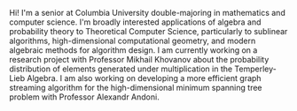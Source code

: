 Hi! I'm a senior at Columbia University double-majoring in mathematics and computer science. I'm broadly interested applications of algebra and probability theory to Theoretical Computer Science, particularly to sublinear algorithms, high-dimensional computational geometry, and modern algebraic methods for algorithm design. I am currently working on a research project with Professor Mikhail Khovanov about the probability distribution of elements generated under multiplication in the Temperley-Lieb Algebra. I am also working on developing a more efficient graph streaming algorithm for the high-dimensional minimum spanning tree problem with Professor Alexandr Andoni.

